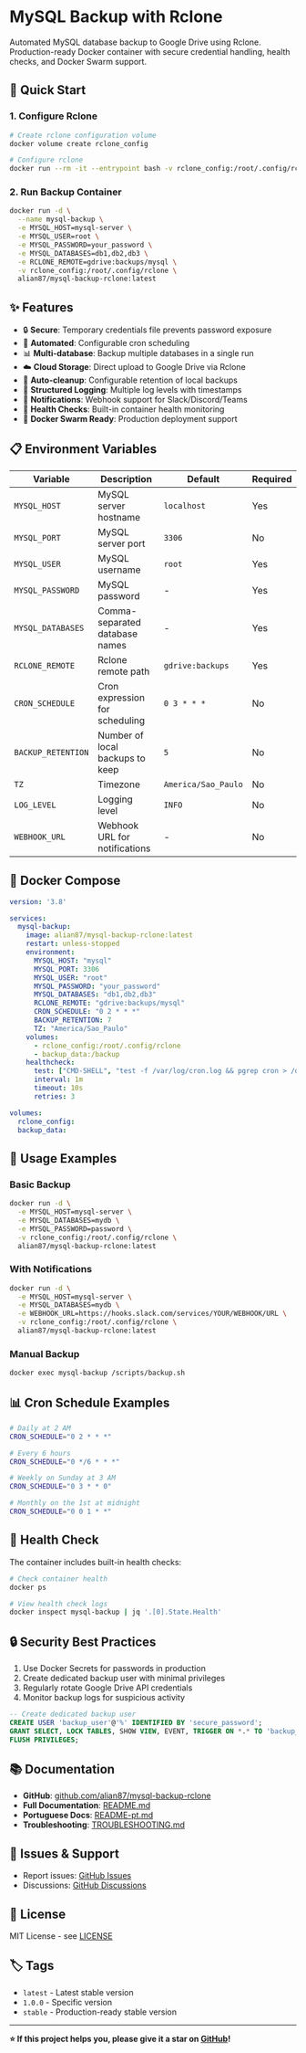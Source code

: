 # MySQL Backup with Rclone

Automated MySQL database backup to Google Drive using Rclone. Production-ready Docker container with secure credential handling, health checks, and Docker Swarm support.

## 🚀 Quick Start

### 1. Configure Rclone

```bash
# Create rclone configuration volume
docker volume create rclone_config

# Configure rclone
docker run --rm -it --entrypoint bash -v rclone_config:/root/.config/rclone alian87/mysql-backup-rclone:latest
```

### 2. Run Backup Container

```bash
docker run -d \
  --name mysql-backup \
  -e MYSQL_HOST=mysql-server \
  -e MYSQL_USER=root \
  -e MYSQL_PASSWORD=your_password \
  -e MYSQL_DATABASES=db1,db2,db3 \
  -e RCLONE_REMOTE=gdrive:backups/mysql \
  -v rclone_config:/root/.config/rclone \
  alian87/mysql-backup-rclone:latest
```

## ✨ Features

- 🔒 **Secure**: Temporary credentials file prevents password exposure
- 🚀 **Automated**: Configurable cron scheduling
- 📊 **Multi-database**: Backup multiple databases in a single run
- ☁️ **Cloud Storage**: Direct upload to Google Drive via Rclone
- 🧹 **Auto-cleanup**: Configurable retention of local backups
- 📝 **Structured Logging**: Multiple log levels with timestamps
- 🔔 **Notifications**: Webhook support for Slack/Discord/Teams
- 🏥 **Health Checks**: Built-in container health monitoring
- 🐳 **Docker Swarm Ready**: Production deployment support

## 📋 Environment Variables

| Variable | Description | Default | Required |
|----------|-------------|---------|----------|
| `MYSQL_HOST` | MySQL server hostname | `localhost` | Yes |
| `MYSQL_PORT` | MySQL server port | `3306` | No |
| `MYSQL_USER` | MySQL username | `root` | Yes |
| `MYSQL_PASSWORD` | MySQL password | - | Yes |
| `MYSQL_DATABASES` | Comma-separated database names | - | Yes |
| `RCLONE_REMOTE` | Rclone remote path | `gdrive:backups` | Yes |
| `CRON_SCHEDULE` | Cron expression for scheduling | `0 3 * * *` | No |
| `BACKUP_RETENTION` | Number of local backups to keep | `5` | No |
| `TZ` | Timezone | `America/Sao_Paulo` | No |
| `LOG_LEVEL` | Logging level | `INFO` | No |
| `WEBHOOK_URL` | Webhook URL for notifications | - | No |

## 🐳 Docker Compose

```yaml
version: '3.8'

services:
  mysql-backup:
    image: alian87/mysql-backup-rclone:latest
    restart: unless-stopped
    environment:
      MYSQL_HOST: "mysql"
      MYSQL_PORT: 3306
      MYSQL_USER: "root"
      MYSQL_PASSWORD: "your_password"
      MYSQL_DATABASES: "db1,db2,db3"
      RCLONE_REMOTE: "gdrive:backups/mysql"
      CRON_SCHEDULE: "0 2 * * *"
      BACKUP_RETENTION: 7
      TZ: "America/Sao_Paulo"
    volumes:
      - rclone_config:/root/.config/rclone
      - backup_data:/backup
    healthcheck:
      test: ["CMD-SHELL", "test -f /var/log/cron.log && pgrep cron > /dev/null"]
      interval: 1m
      timeout: 10s
      retries: 3

volumes:
  rclone_config:
  backup_data:
```

## 🔧 Usage Examples

### Basic Backup
```bash
docker run -d \
  -e MYSQL_HOST=mysql-server \
  -e MYSQL_DATABASES=mydb \
  -e MYSQL_PASSWORD=password \
  -v rclone_config:/root/.config/rclone \
  alian87/mysql-backup-rclone:latest
```

### With Notifications
```bash
docker run -d \
  -e MYSQL_HOST=mysql-server \
  -e MYSQL_DATABASES=mydb \
  -e WEBHOOK_URL=https://hooks.slack.com/services/YOUR/WEBHOOK/URL \
  -v rclone_config:/root/.config/rclone \
  alian87/mysql-backup-rclone:latest
```

### Manual Backup
```bash
docker exec mysql-backup /scripts/backup.sh
```

## 📊 Cron Schedule Examples

```bash
# Daily at 2 AM
CRON_SCHEDULE="0 2 * * *"

# Every 6 hours
CRON_SCHEDULE="0 */6 * * *"

# Weekly on Sunday at 3 AM
CRON_SCHEDULE="0 3 * * 0"

# Monthly on the 1st at midnight
CRON_SCHEDULE="0 0 1 * *"
```

## 🏥 Health Check

The container includes built-in health checks:

```bash
# Check container health
docker ps

# View health check logs
docker inspect mysql-backup | jq '.[0].State.Health'
```

## 🔒 Security Best Practices

1. Use Docker Secrets for passwords in production
2. Create dedicated backup user with minimal privileges
3. Regularly rotate Google Drive API credentials
4. Monitor backup logs for suspicious activity

```sql
-- Create dedicated backup user
CREATE USER 'backup_user'@'%' IDENTIFIED BY 'secure_password';
GRANT SELECT, LOCK TABLES, SHOW VIEW, EVENT, TRIGGER ON *.* TO 'backup_user'@'%';
FLUSH PRIVILEGES;
```

## 📚 Documentation

- **GitHub**: [github.com/alian87/mysql-backup-rclone](https://github.com/alian87/mysql-backup-rclone)
- **Full Documentation**: [README.md](https://github.com/alian87/mysql-backup-rclone/blob/main/README.md)
- **Portuguese Docs**: [README-pt.md](https://github.com/alian87/mysql-backup-rclone/blob/main/README-pt.md)
- **Troubleshooting**: [TROUBLESHOOTING.md](https://github.com/alian87/mysql-backup-rclone/blob/main/docs/TROUBLESHOOTING.md)

## 🐛 Issues & Support

- Report issues: [GitHub Issues](https://github.com/alian87/mysql-backup-rclone/issues)
- Discussions: [GitHub Discussions](https://github.com/alian87/mysql-backup-rclone/discussions)

## 📄 License

MIT License - see [LICENSE](https://github.com/alian87/mysql-backup-rclone/blob/main/LICENSE)

## 🏷️ Tags

- `latest` - Latest stable version
- `1.0.0` - Specific version
- `stable` - Production-ready stable version

---

**⭐ If this project helps you, please give it a star on [GitHub](https://github.com/alian87/mysql-backup-rclone)!**
